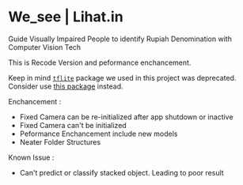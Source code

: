 # We_see | Lihat.in
Guide Visually Impaired People to identify Rupiah Denomination with Computer Vision Tech

This is Recode Version and peformance enchancement.

Keep in mind [`tflite`](https://pub.dev/packages/tflite) package we used in this project was deprecated. Consider use [this package](https://pub.dev/packages/tflite_flutter) instead.


Enchancement : 
- Fixed Camera can be re-initialized after app shutdown or inactive
- Fixed Camera can't be initialized
- Peformance Enchancement include new models
- Neater Folder Structures

Known Issue : 
- Can't predict or classify stacked object. Leading to poor result
